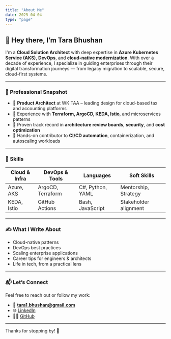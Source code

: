 ```yaml
---
title: "About Me"
date: 2025-04-04
type: "page"
---
```


## 👋 Hey there, I’m Tara Bhushan

I'm a **Cloud Solution Architect** with deep expertise in **Azure Kubernetes Service (AKS)**, **DevOps**, and **cloud-native modernization**. With over a decade of experience, I specialize in guiding enterprises through their digital transformation journeys — from legacy migration to scalable, secure, cloud-first systems.

---

### 💼 Professional Snapshot

- 🔹 **Product Architect** at WK TAA – leading design for cloud-based tax and accounting platforms
- 🔹 Experience with **Terraform, ArgoCD, KEDA, Istio**, and microservices patterns
- 🔹 Proven track record in **architecture review boards**, **security**, and **cost optimization**
- 🔹 Hands-on contributor to **CI/CD automation**, containerization, and autoscaling workloads

---

### 🧠 Skills

| Cloud & Infra  | DevOps & Tools  | Languages       | Soft Skills           |
|----------------|------------------|------------------|------------------------|
| Azure, AKS     | ArgoCD, Terraform | C#, Python, YAML | Mentorship, Strategy  |
| KEDA, Istio    | GitHub Actions    | Bash, JavaScript | Stakeholder alignment |

---

### ✍️ What I Write About

- Cloud-native patterns
- DevOps best practices
- Scaling enterprise applications
- Career tips for engineers & architects
- Life in tech, from a practical lens

---

### 📬 Let’s Connect

Feel free to reach out or follow my work:

- 📧 **tara1.bhushan@gmail.com**
- 🌐 [LinkedIn](https://www.linkedin.com/in/tara-bhushan-b8822bb1/)
- 🧑‍💻 [GitHub](https://github.com/it2008018)

---

Thanks for stopping by! 🙏
